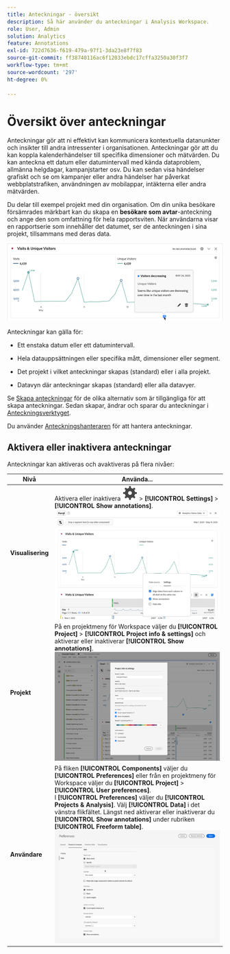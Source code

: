 ```yaml
---
title: Anteckningar - översikt
description: Så här använder du anteckningar i Analysis Workspace.
role: User, Admin
solution: Analytics
feature: Annotations
exl-id: 722d7636-f619-479a-97f1-3da23e8f7f83
source-git-commit: ff38740116ac6f12033ebdc17cffa3250a30f3f7
workflow-type: tm+mt
source-wordcount: '297'
ht-degree: 0%

---
```


# Översikt över anteckningar

Anteckningar gör att ni effektivt kan kommunicera kontextuella datanunkter och insikter till andra intressenter i organisationen. Anteckningar gör att du kan koppla kalenderhändelser till specifika dimensioner och mätvärden. Du kan anteckna ett datum eller datumintervall med kända dataproblem, allmänna helgdagar, kampanjstarter osv. Du kan sedan visa händelser grafiskt och se om kampanjer eller andra händelser har påverkat webbplatstrafiken, användningen av mobilappar, intäkterna eller andra mätvärden.

Du delar till exempel projekt med din organisation. Om din unika besökare försämrades märkbart kan du skapa en **besökare som avtar**-anteckning och ange den som omfattning för hela rapportsviten. När användarna visar en rapportserie som innehåller det datumet, ser de anteckningen i sina projekt, tillsammans med deras data.

![Linjediagram med anteckning markerad.](assets/annotation-example.png)

Anteckningar kan gälla för:

* Ett enstaka datum eller ett datumintervall.

* Hela datauppsättningen eller specifika mått, dimensioner eller segment.

* Det projekt i vilket anteckningar skapas (standard) eller i alla projekt.

* Datavyn där anteckningar skapas (standard) eller alla datavyer.

Se [Skapa anteckningar](create-annotations.md) för de olika alternativ som är tillgängliga för att skapa anteckningar. Sedan skapar, ändrar och sparar du anteckningar i [Anteckningsverktyget](create-annotations.md#annotation-builder).

Du använder [Anteckningshanteraren](manage-annotations.md) för att hantera anteckningar.

## Aktivera eller inaktivera anteckningar

Anteckningar kan aktiveras och avaktiveras på flera nivåer:

| Nivå | Använda... |
|---|---|
| **Visualisering** | Aktivera eller inaktivera ![Inställning](/help/assets/icons/Setting.svg) > **[!UICONTROL Settings]** > **[!UICONTROL Show annotations]**.<br/>![Aktivera inaktivering av anteckningar för en visualisering](assets/annotations-visualization.png) |
| **Projekt** | På en projektmeny för Workspace väljer du **[!UICONTROL Project]** > **[!UICONTROL Project info & settings]** och aktiverar eller inaktiverar **[!UICONTROL Show annotations]**.<br/>![Aktivera inaktivering av anteckningar för ett projekt](assets/annotations-project.png) |
| **Användare** | På fliken **[!UICONTROL Components]** väljer du **[!UICONTROL Preferences]** eller från en projektmeny för Workspace väljer du **[!UICONTROL Project]** > **[!UICONTROL User preferences]**. <br/>I **[!UICONTROL Preferences]** väljer du **[!UICONTROL Projects & Analysis]**. Välj **[!UICONTROL Data]** i det vänstra flikfältet. Längst ned aktiverar eller inaktiverar du **[!UICONTROL Show annotations]** under rubriken **[!UICONTROL Freeform table]**.<br/>![Aktivera inaktiverade anteckningar för en användare](assets/annotations-user.png) |

<!--
# Annotations overview

Annotations in Workspace enable you to effectively communicate contextual data nuances and insights to your organization. They let you tie calendar events to specific dimensions/metrics. You can annotate a date or date range with known data issues, public holidays, campaign launches, etc. You can then graphically display events and see whether campaigns or other events have affected your site traffic, revenue, or any other metric.

For example, let's say you are sharing projects with your organization. If you had a major spike in traffic due to a marketing campaign, you could create a "Campaign launch date" annotation and scope it for your whole report suite. When your users view any data sets that included that date, they see the annotation within their projects, alongside their data.

![Annotation example](assets/annotation-example.png)

Keep this in mind:

* Annotations can be tied to a single date or to a date range.

* They can apply to your entire data set or to specified metrics, dimensions, or segments.

* They can apply to the project in which they were created (default) or to all projects.

* They can apply to the report suite in which they were created (default) or to all report suites.

## Permissions {#permissions}

By default, only Admins can create annotations. Users have rights to view annotations like they do with other other Analytics components (such as segments, calculated metrics, etc.).

However, Admins can give the [!UICONTROL Annotation Creation] permission (Analytics Tools) to users via the [Adobe Admin Console](https://experienceleague.adobe.com/docs/analytics/admin/admin-console/permissions/analytics-tools.html?lang=sv-SE).

## Turn annotations on or off {#annotations-on-off}

Annotations can be turned on or off at several levels:

* At the Visualization level: [!UICONTROL Visualization] settings > [!UICONTROL Show annotations]

* At the Project level: [!UICONTROL Project info & settings] > [!UICONTROL Show annotations]

* At the User level: [!UICONTROL Components] > [!UICONTROL User preferences] > [!UICONTROL Data] > [!UICONTROL Show annotations]

![](assets/show-ann.png)

![](assets/show-ann2.png)
-->